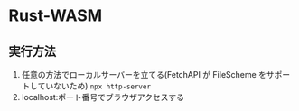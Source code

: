 # Rust-WASM

## 実行方法

1. 任意の方法でローカルサーバーを立てる(FetchAPI が FileScheme をサポートしていないため)
   `npx http-server`
2. localhost:ポート番号でブラウザアクセスする
